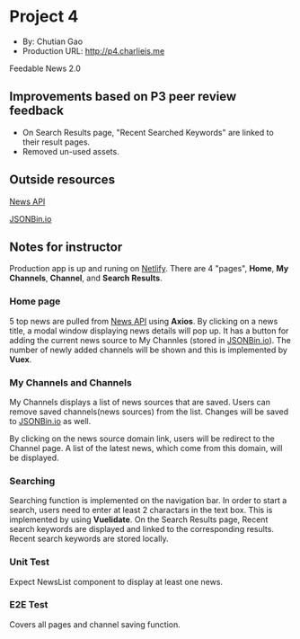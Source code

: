 # Project 4
+ By: Chutian Gao
+ Production URL: <http://p4.charlieis.me>

Feedable News 2.0

## Improvements based on P3 peer review feedback
- On Search Results page, "Recent Searched Keywords" are linked to their result pages.
- Removed un-used assets.


## Outside resources
[News API](https://newsapi.org/docs)

[JSONBin.io](https://jsonbin.io/)

## Notes for instructor
Production app is up and runing on [Netlify](https://zen-mirzakhani-13df71.netlify.com).
There are 4 "pages", **Home**, **My Channels**, **Channel**, and **Search Results**. 

### Home page
5 top news are pulled from [News API](https://newsapi.org/docs) using **Axios**. By clicking on a news title, a modal window displaying news details will pop up. It has a button for adding the current news source to My Channles (stored in [JSONBin.io](https://jsonbin.io/)). The number of newly added channels will be shown and this is implemented by **Vuex**.

### My Channels and Channels
My Channels displays a list of news sources that are saved. Users can remove saved channels(news sources) from the list. Changes will be saved to [JSONBin.io](https://jsonbin.io/) as well.

By clicking on the news source domain link, users will be redirect to the Channel page. A list of the latest news, which come from this domain, will be displayed.

### Searching
Searching function is implemented on the navigation bar. In order to start a search, users need to enter at least 2 charactars in the text box. This is implemented by using **Vuelidate**. On the Search Results page, Recent search keywords are displayed and linked to the corresponding results. Recent search keywords are stored locally.

### Unit Test
Expect NewsList component to display at least one news.

### E2E Test
Covers all pages and channel saving function.